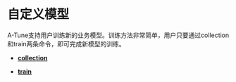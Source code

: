 # 自定义模型<a name="ZH-CN_TOPIC_0214607046"></a>

A-Tune支持用户训练新的业务模型。训练方法非常简单，用户只要通过collection和train两条命令，即可完成新模型的训练。

-   **[collection](collection.md)**  

-   **[train](train.md)**  


